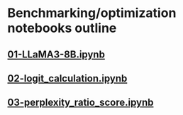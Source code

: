 # Benchmarking/optimization notebooks outline

## [01-LLaMA3-8B.ipynb](https://github.com/gperdrizet/llm_detector/blob/benchmarking/benchmarking/notebooks/01-LLaMA3-8B.ipynb)

## [02-logit_calculation.ipynb](https://github.com/gperdrizet/llm_detector/blob/benchmarking/benchmarking/notebooks/02-logit_calculation.ipynb)

## [03-perplexity_ratio_score.ipynb](https://github.com/gperdrizet/llm_detector/blob/benchmarking/benchmarking/notebooks/03-perplexity_ratio_score.ipynb)